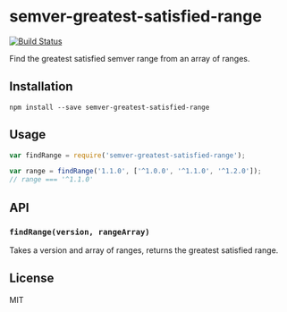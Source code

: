 semver-greatest-satisfied-range
===============================

[![Build Status](https://travis-ci.org/gulpjs/semver-greatest-satisfied-range.svg?branch=master)](https://travis-ci.org/gulpjs/semver-greatest-satisfied-range)

Find the greatest satisfied semver range from an array of ranges.

## Installation

```
npm install --save semver-greatest-satisfied-range
```

## Usage

```js
var findRange = require('semver-greatest-satisfied-range');

var range = findRange('1.1.0', ['^1.0.0', '^1.1.0', '^1.2.0']);
// range === '^1.1.0'
```

## API

### `findRange(version, rangeArray)`

Takes a version and array of ranges, returns the greatest satisfied range.

## License

MIT
